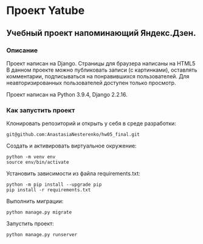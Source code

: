 # Проект Yatube

## Учебный проект напоминающий Яндекс.Дзен.

### Описание

Проект написан на Django. Страницы для браузера написаны на HTML5
В данном проекте можно публиковать записи (с картинками), 
оставлять комментарии, подписываться на понравившихся пользователей. 
Для неавторизированных пользователей доступен только просмотр.

Проект написан на Python 3.9.4, Django 2.2.16.

### Как запустить проект

Клонировать репозиторий и открыть у себя в среде разработки:

```
git@github.com:AnastasiaNesterenko/hw05_final.git
```

Cоздать и активировать виртуальное окружение:
```
python -m venv env
source env/bin/activate
```

Установить зависимости из файла requirements.txt:
```
python -m pip install --upgrade pip
pip install -r requirements.txt
```

Выполнить миграции:
```
python manage.py migrate
```

Запустить проект:
```
python manage.py runserver
```
